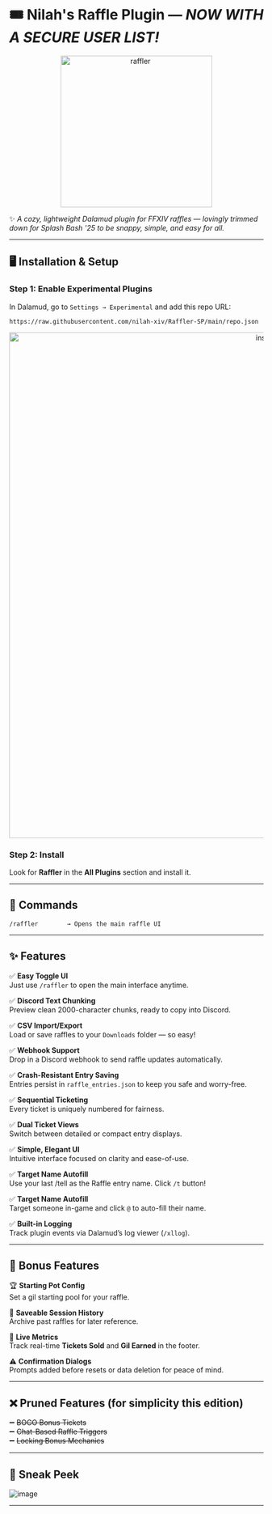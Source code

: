 # 🎟️ Nilah's Raffle Plugin — *NOW WITH A SECURE USER LIST!*  

<p align="center">
  <img src="https://github.com/user-attachments/assets/7b872e1f-e993-49e6-bbeb-5caab1c66335" alt="raffler" width="300"/>
</p>

✨ *A cozy, lightweight Dalamud plugin for FFXIV raffles — lovingly trimmed down for Splash Bash '25 to be snappy, simple, and easy for all.*  

---

## 🖥️ Installation & Setup

### Step 1: Enable Experimental Plugins  
In Dalamud, go to `Settings → Experimental` and add this repo URL:

```plaintext
https://raw.githubusercontent.com/nilah-xiv/Raffler-SP/main/repo.json
```

<p align="center">
  <img src="https://github.com/user-attachments/assets/18f1a0aa-2fa3-4e98-85fa-bedec746cfce" alt="install" width="1000"/>
</p>

### Step 2: Install  
Look for **Raffler** in the **All Plugins** section and install it.

---

## 📜 Commands

```plaintext
/raffler        → Opens the main raffle UI
```

---

## ✨ Features

✅ **Easy Toggle UI**  
Just use `/raffler` to open the main interface anytime.

✅ **Discord Text Chunking**  
Preview clean 2000-character chunks, ready to copy into Discord.

✅ **CSV Import/Export**  
Load or save raffles to your `Downloads` folder — so easy!

✅ **Webhook Support**  
Drop in a Discord webhook to send raffle updates automatically.

✅ **Crash-Resistant Entry Saving**  
Entries persist in `raffle_entries.json` to keep you safe and worry-free.

✅ **Sequential Ticketing**  
Every ticket is uniquely numbered for fairness.

✅ **Dual Ticket Views**  
Switch between detailed or compact entry displays.

✅ **Simple, Elegant UI**  
Intuitive interface focused on clarity and ease-of-use.

✅ **Target Name Autofill**  
Use your last /tell as the Raffle entry name. Click `/t` button!

✅ **Target Name Autofill**  
Target someone in-game and click `@` to auto-fill their name.

✅ **Built-in Logging**  
Track plugin events via Dalamud’s log viewer (`/xllog`).

---

## 🎁 Bonus Features

🏆 **Starting Pot Config**  
Set a gil starting pool for your raffle.

💬 **Saveable Session History**  
Archive past raffles for later reference.

🔢 **Live Metrics**  
Track real-time **Tickets Sold** and **Gil Earned** in the footer.

⚠️ **Confirmation Dialogs**  
Prompts added before resets or data deletion for peace of mind.

---

## ❌ Pruned Features (for simplicity this edition)

➖ ~~BOGO Bonus Tickets~~  
➖ ~~Chat-Based Raffle Triggers~~  
➖ ~~Locking Bonus Mechanics~~

---

## 📸 Sneak Peek


  ![image](https://github.com/user-attachments/assets/0a87ec3e-d44b-40f4-afdb-a2828aca8f2a)

---

